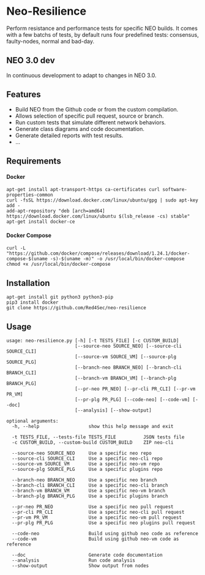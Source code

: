 # Neo-Resilience
Perform resistance and performance tests for specific NEO builds. It comes with a few batchs of tests, by default runs four predefined tests: consensus, faulty-nodes, normal and bad-day.


## NEO 3.0 dev
In continuous development to adapt to changes in NEO 3.0.

## Features
- Build NEO from the Github code or from the custom compilation.
- Allows selection of specific pull request, source or branch.
- Run custom tests that simulate different network behaviors.
- Generate class diagrams and code documentation.
- Generate detailed reports with test results.
- ...

## Requirements

#### Docker
```
apt-get install apt-transport-https ca-certificates curl software-properties-common
curl -fsSL https://download.docker.com/linux/ubuntu/gpg | sudo apt-key add -
add-apt-repository "deb [arch=amd64] https://download.docker.com/linux/ubuntu $(lsb_release -cs) stable"
apt-get install docker-ce
```

#### Docker Compose
```
curl -L "https://github.com/docker/compose/releases/download/1.24.1/docker-compose-$(uname -s)-$(uname -m)" -o /usr/local/bin/docker-compose
chmod +x /usr/local/bin/docker-compose
```

## Installation
```
apt-get install git python3 python3-pip
pip3 install docker
git clone https://github.com/Red4Sec/neo-resilience
```

## Usage
```
usage: neo-resilience.py [-h] [-t TESTS_FILE] [-c CUSTOM_BUILD]
                         [--source-neo SOURCE_NEO] [--source-cli SOURCE_CLI]
                         [--source-vm SOURCE_VM] [--source-plg SOURCE_PLG]
                         [--branch-neo BRANCH_NEO] [--branch-cli BRANCH_CLI]
                         [--branch-vm BRANCH_VM] [--branch-plg BRANCH_PLG]
                         [--pr-neo PR_NEO] [--pr-cli PR_CLI] [--pr-vm PR_VM]
                         [--pr-plg PR_PLG] [--code-neo] [--code-vm] [--doc]
                         [--analysis] [--show-output]

optional arguments:
  -h, --help                  show this help message and exit

  -t TESTS_FILE, --tests-file TESTS_FILE          JSON tests file
  -c CUSTOM_BUILD, --custom-build CUSTOM_BUILD    ZIP neo-cli

  --source-neo SOURCE_NEO     Use a specific neo repo
  --source-cli SOURCE_CLI     Use a specific neo-cli repo
  --source-vm SOURCE_VM       Use a specific neo-vm repo
  --source-plg SOURCE_PLG     Use a specific plugins repo

  --branch-neo BRANCH_NEO     Use a specific neo branch
  --branch-cli BRANCH_CLI     Use a specific neo-cli branch
  --branch-vm BRANCH_VM       Use a specific neo-vm branch
  --branch-plg BRANCH_PLG     Use a specific plugins branch

  --pr-neo PR_NEO             Use a specific neo pull request
  --pr-cli PR_CLI             Use a specific neo-cli pull request
  --pr-vm PR_VM               Use a specific neo-vm pull request
  --pr-plg PR_PLG             Use a specific neo plugins pull request

  --code-neo                  Build using github neo code as reference
  --code-vm                   Build using github neo-vm code as reference

  --doc                       Generate code documentation
  --analysis                  Run code analysis
  --show-output               Show output from nodes

```

